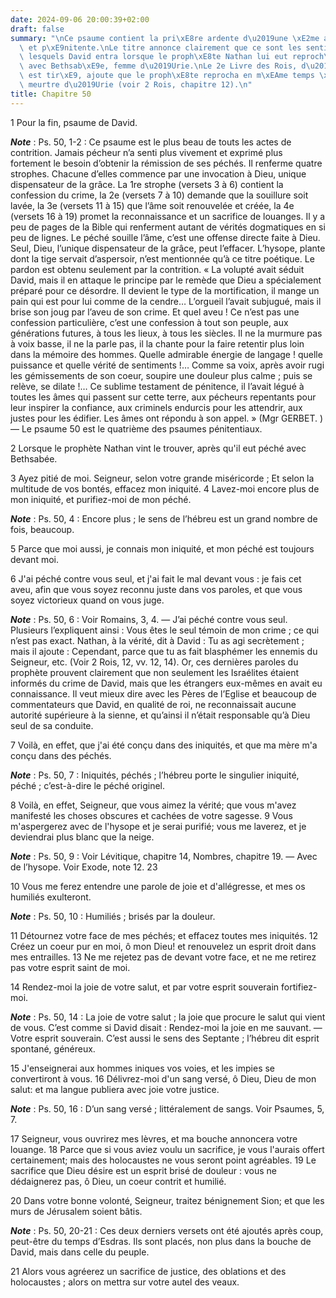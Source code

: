 ```yaml
---
date: 2024-09-06 20:00:39+02:00
draft: false
summary: "\nCe psaume contient la pri\xE8re ardente d\u2019une \xE2me afflig\xE9e\
  \ et p\xE9nitente.\nLe titre annonce clairement que ce sont les sentiments dans\
  \ lesquels David entra lorsque le proph\xE8te Nathan lui eut reproch\xE9 son crime\
  \ avec Bethsab\xE9e, femme d\u2019Urie.\nLe 2e Livre des Rois, d\u2019o\xF9 le titre\
  \ est tir\xE9, ajoute que le proph\xE8te reprocha en m\xEAme temps \xE0 David le\
  \ meurtre d\u2019Urie (voir 2 Rois, chapitre 12).\n"
title: Chapitre 50
---
```





1 Pour la fin, psaume de David.

***Note*** :  Ps. 50, 1-2 : Ce psaume est le plus beau de touts les actes de contrition. Jamais pécheur n’a senti plus vivement et exprimé plus fortement le besoin d’obtenir la rémission de ses péchés. Il renferme quatre strophes. Chacune d’elles commence par une invocation à Dieu, unique dispensateur de la grâce. La 1re strophe (versets 3 à 6) contient la confession du crime, la 2e (versets 7 à 10) demande que la souillure soit lavée, la 3e (versets 11 à 15) que l’âme soit renouvelée et créée, la 4e (versets 16 à 19) promet la reconnaissance et un sacrifice de louanges. Il y a peu de pages de la Bible qui renferment autant de vérités dogmatiques en si peu de lignes. Le péché souille l’âme, c’est une offense directe faite à Dieu. Seul, Dieu, l’unique dispensateur de la grâce, peut l’effacer. L’hysope, plante dont la tige servait d’aspersoir, n’est mentionnée qu’à ce titre poétique. Le pardon est obtenu seulement par la contrition. « La volupté avait séduit David, mais il en attaque le principe par le remède que Dieu a
spécialement préparé pour ce désordre. Il devient le type de la mortification, il mange un pain qui est pour lui comme de la cendre… L’orgueil l’avait subjugué, mais il brise son joug par l’aveu de son crime. Et quel aveu ! Ce n’est pas une confession particulière, c’est une confession à tout son peuple, aux générations futures, à tous les lieux, à tous les siècles. Il ne la murmure pas à voix basse, il ne la parle pas, il la chante pour la faire retentir plus loin dans la mémoire des hommes. Quelle admirable énergie de langage ! quelle puissance et quelle vérité de sentiments !… Comme sa voix, après avoir rugi les gémissements de son coeur, soupire une douleur plus calme ; puis se relève, se dilate !… Ce sublime testament de pénitence, il l’avait légué à toutes les âmes qui passent sur cette terre, aux pécheurs repentants pour leur inspirer la confiance, aux criminels endurcis pour les attendrir, aux justes pour les édifier. Les âmes ont répondu à son appel. » (Mgr GERBET. ) ― Le psaume 50 est le quatrième
des psaumes pénitentiaux.

2 Lorsque le prophète Nathan vint le trouver, après qu'il eut péché avec Bethsabée.


3 Ayez pitié de moi. Seigneur, selon votre grande miséricorde ; Et selon la multitude de vos bontés, effacez mon iniquité. 4 Lavez-moi encore plus de mon iniquité, et purifiez-moi de mon péché.

***Note*** :  Ps. 50, 4 : Encore plus ; le sens de l’hébreu est un grand nombre de fois, beaucoup.

5 Parce que moi aussi, je connais mon iniquité, et mon péché est toujours devant moi.


6 J'ai péché contre vous seul, et j'ai fait le mal devant vous : je fais cet aveu, afin que vous soyez reconnu juste dans vos paroles, et que vous soyez victorieux quand on vous juge.

***Note*** :  Ps. 50, 6 : Voir Romains, 3, 4. ― J’ai péché contre vous seul. Plusieurs l’expliquent ainsi : Vous êtes le seul témoin de mon crime ; ce qui n’est pas exact. Nathan, à la vérité, dit à David : Tu as agi secrètement ; mais il ajoute : Cependant, parce que tu as fait blasphémer les ennemis du Seigneur, etc. (Voir 2 Rois, 12, vv. 12, 14). Or, ces dernières paroles du prophète prouvent clairement que non seulement les Israélites étaient informés du crime de David, mais que les étrangers eux-mêmes en avait eu connaissance. Il veut mieux dire avec les Pères de l’Eglise et beaucoup de commentateurs que David, en qualité de roi, ne reconnaissait aucune autorité supérieure à la sienne, et qu’ainsi il n’était responsable qu’à Dieu seul de sa conduite.

7 Voilà, en effet, que j'ai été conçu dans des iniquités, et que ma mère m'a conçu dans des péchés.

***Note*** :  Ps. 50, 7 : Iniquités, péchés ; l’hébreu porte le singulier iniquité, péché ; c’est-à-dire le péché originel.


8 Voilà, en effet, Seigneur, que vous aimez la vérité; que vous m'avez manifesté les choses obscures et cachées de votre sagesse. 9 Vous m'aspergerez avec de l'hysope et je serai purifié; vous me laverez, et je deviendrai plus blanc que la neige.

***Note*** :  Ps. 50, 9 : Voir Lévitique, chapitre 14, Nombres, chapitre 19. ― Avec de l’hysope. Voir Exode, note 12. 23

10 Vous me ferez entendre une parole de joie et d'allégresse, et mes os humiliés exulteront.

***Note*** :  Ps. 50, 10 : Humiliés ; brisés par la douleur.


11 Détournez votre face de mes péchés; et effacez toutes mes iniquités. 12 Créez un coeur pur en moi, ô mon Dieu! et renouvelez un esprit droit dans mes entrailles. 13 Ne me rejetez pas de devant votre face, et ne me retirez pas votre esprit saint de moi.


14 Rendez-moi la joie de votre salut, et par votre esprit souverain fortifiez-moi.

***Note*** :  Ps. 50, 14 : La joie de votre salut ; la joie que procure le salut qui vient de vous. C’est comme si David disait : Rendez-moi la joie en me sauvant. ― Votre esprit souverain. C’est aussi le sens des Septante ; l’hébreu dit esprit spontané, généreux.

15 J'enseignerai aux hommes iniques vos voies, et les impies se convertiront à vous. 16 Délivrez-moi d'un sang versé, ô Dieu, Dieu de mon salut: et ma langue publiera avec joie votre justice.

***Note*** :  Ps. 50, 16 : D’un sang versé ; littéralement de sangs. Voir Psaumes, 5, 7.


17 Seigneur, vous ouvrirez mes lèvres, et ma bouche annoncera votre louange. 18 Parce que si vous aviez voulu un sacrifice, je vous l'aurais offert certainement; mais des holocaustes ne vous seront point agréables. 19 Le sacrifice que Dieu désire est un esprit brisé de douleur : vous ne dédaignerez pas, ô Dieu, un coeur contrit et humilié.


20 Dans votre bonne volonté, Seigneur, traitez bénignement Sion; et que les murs de Jérusalem soient bâtis.

***Note*** :  Ps. 50, 20-21 : Ces deux derniers versets ont été ajoutés après coup, peut-être du temps d’Esdras. Ils sont placés, non plus dans la bouche de David, mais dans celle du peuple.

21 Alors vous agréerez un sacrifice de justice, des oblations et des holocaustes ; alors on mettra sur votre autel des veaux.

